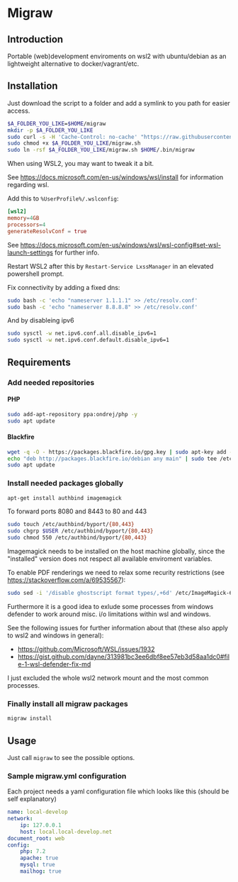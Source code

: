 # Migraw

## Introduction

Portable (web)development enviroments on wsl2 with ubuntu/debian as an lightweight alternative to docker/vagrant/etc.

## Installation

Just download the script to a folder and add a symlink to you path for easier access.

```bash
$A_FOLDER_YOU_LIKE=$HOME/migraw
mkdir -p $A_FOLDER_YOU_LIKE
sudo curl -s -H 'Cache-Control: no-cache' "https://raw.githubusercontent.com/marcharding/migraw/main-dpkg/migraw.sh" --output "$A_FOLDER_YOU_LIKE/migraw.sh"
sudo chmod +x $A_FOLDER_YOU_LIKE/migraw.sh
sudo ln -rsf $A_FOLDER_YOU_LIKE/migraw.sh $HOME/.bin/migraw
```

When using WSL2, you may want to tweak it a bit.

See https://docs.microsoft.com/en-us/windows/wsl/install for information regarding wsl.

Add this to `%UserProfile%/.wslconfig`:

```conf
[wsl2]
memory=4GB
processors=4
generateResolvConf = true
```

See https://docs.microsoft.com/en-us/windows/wsl/wsl-config#set-wsl-launch-settings for further info.

Restart WSL2 after this by `Restart-Service LxssManager` in an elevated powershell prompt.

Fix connectivity by adding a fixed dns:

```bash
sudo bash -c 'echo "nameserver 1.1.1.1" >> /etc/resolv.conf'
sudo bash -c 'echo "nameserver 8.8.8.8" >> /etc/resolv.conf'
```

And by disableing ipv6

```bash
sudo sysctl -w net.ipv6.conf.all.disable_ipv6=1
sudo sysctl -w net.ipv6.conf.default.disable_ipv6=1
```

## Requirements

### Add needed repositories

#### PHP

```bash
sudo add-apt-repository ppa:ondrej/php -y
sudo apt update
```

#### Blackfire

```bash
wget -q -O - https://packages.blackfire.io/gpg.key | sudo apt-key add -
echo "deb http://packages.blackfire.io/debian any main" | sudo tee /etc/apt/sources.list.d/blackfire.list
sudo apt update
```

### Install needed packages globally

```bash
apt-get install authbind imagemagick
```

To forward ports 8080 and 8443 to 80 and 443

```bash
sudo touch /etc/authbind/byport/{80,443}
sudo chgrp $USER /etc/authbind/byport/{80,443}
sudo chmod 550 /etc/authbind/byport/{80,443}
```

Imagemagick needs to be installed on the host machine globally, since the "installed" version does not respect all available enviroment variables.

To enable PDF renderings we need to relax some recurity restrictions (see https://stackoverflow.com/a/69535567):

```bash
sudo sed -i '/disable ghostscript format types/,+6d' /etc/ImageMagick-6/policy.xml
```

Furthermore it is a good idea to exlude some processes from windows defender to work around misc. i/o limitations within wsl and windows.

See the following issues for further information about that (these also apply to wsl2 and windows in general):
- https://github.com/Microsoft/WSL/issues/1932
- https://gist.github.com/dayne/313981bc3ee6dbf8ee57eb3d58aa1dc0#file-1-wsl-defender-fix-md

I just excluded the whole wsl2 network mount and the most common processes.

### Finally install all migraw packages

```bash
migraw install
```

## Usage

Just call `migraw` to see the possible options.

### Sample migraw.yml configuration

Each project needs a yaml configuration file which looks like this (should be self explanatory)

```yml
name: local-develop
network:
	ip: 127.0.0.1
	host: local.local-develop.net
document_root: web
config:
	php: 7.2
	apache: true
	mysql: true
	mailhog: true
```
